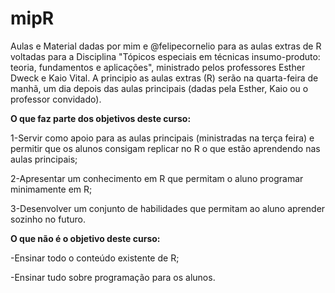 # mipR
Aulas e Material dadas por mim e @felipecornelio para as aulas extras de R voltadas para a Disciplina "Tópicos especiais em técnicas insumo-produto: teoria, fundamentos e aplicações", ministrado pelos professores Esther Dweck e Kaio Vital. A principio as aulas extras (R) serão na quarta-feira de manhã, um dia depois das aulas principais (dadas pela Esther, Kaio ou o professor convidado).

**O que faz parte dos objetivos deste curso:**

1-Servir como apoio para as aulas principais (ministradas na terça feira) e permitir que os alunos consigam replicar no R o que estão aprendendo nas aulas principais;

2-Apresentar um conhecimento em R que permitam o aluno programar minimamente em R;

3-Desenvolver um conjunto de habilidades que permitam ao aluno aprender sozinho no futuro.

**O que não é o objetivo deste curso:** 

-Ensinar todo o conteúdo existente de R;

-Ensinar tudo sobre programação para os alunos.
